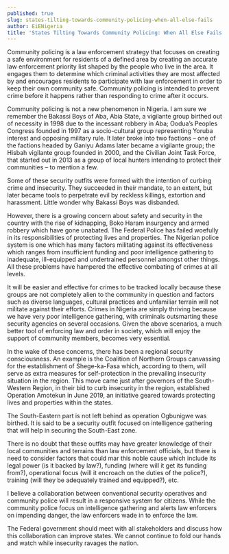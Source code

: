 ```yaml
---
published: true
slug: states-tilting-towards-community-policing-when-all-else-fails
author: EiENigeria
title: 'States Tilting Towards Community Policing: When All Else Fails'
---
```

Community policing is a law enforcement strategy that focuses on creating a safe environment for residents of a defined area by creating an accurate law enforcement priority list shaped by the people who live in the area. It engages them to determine which criminal activities they are most affected by and encourages residents to participate with law enforcement in order to keep their own community safe. Community policing is intended to prevent crime before it happens rather than responding to crime after it occurs.

Community policing is not a new phenomenon in Nigeria. I am sure we remember the Bakassi Boys of Aba, Abia State, a vigilante group birthed out of necessity in 1998 due to the incessant robbery in Aba; Oodua’s Peoples Congress founded in 1997 as a socio-cultural group representing Yoruba interest and opposing military rule. It later broke into two factions – one of the factions headed by Ganiyu Adams later became a vigilante group; the Hisbah vigilante group founded in 2000, and the Civilian Joint Task Force, that started out in 2013 as a group of local hunters intending to protect their communities – to mention a few.

Some of these security outfits were formed with the intention of curbing crime and insecurity. They succeeded in their mandate, to an extent, but later became tools to perpetrate evil by reckless killings, extortion and harassment. Little wonder why Bakassi Boys was disbanded.

However, there is a growing concern about safety and security in the country with the rise of kidnapping, Boko Haram insurgency and armed robbery which have gone unabated. The Federal Police has failed woefully in its responsibilities of protecting lives and properties. The Nigerian police system is one which has many factors militating against its effectiveness which ranges from insufficient funding and poor intelligence gathering to inadequate, ill-equipped and undertrained personnel amongst other things. All these problems have hampered the effective combating of crimes at all levels.

It will be easier and effective for crimes to be tracked locally because these groups are not completely alien to the community in question and factors such as diverse languages, cultural practices and unfamiliar terrain will not militate against their efforts. Crimes in Nigeria are simply thriving because we have very poor intelligence gathering, with criminals outsmarting these security agencies on several occasions. 
Given the above scenarios, a much better tool of enforcing law and order in society, which will enjoy the support of community members, becomes very essential.

In the wake of these concerns, there has been a regional security consciousness. An example is the Coalition of Northern Groups canvassing for the establishment of Shege-ka-Fasa which, according to them, will serve as extra measures for self-protection in the prevailing insecurity situation in the region. This move came just after governors of the South-Western Region, in their bid to curb insecurity in the region, established Operation Amotekun in June 2019, an initiative geared towards protecting lives and properties within the states.

The South-Eastern part is not left behind as operation Ogbunigwe was birthed. It is said to be a security outfit focused on intelligence gathering that will help in securing the South-East zone. 

There is no doubt that these outfits may have greater knowledge of their local communities and terrains than law enforcement officials, but there is need to consider factors that could mar this noble cause which include its legal power (is it backed by law?), funding (where will it get its funding from?), operational focus (will it encroach on the duties of the police?), training (will they be adequately trained and equipped?), etc.

I believe a collaboration between conventional security operatives and community police will result in a responsive system for citizens. While the community police focus on intelligence gathering and alerts law enforcers on impending danger, the law enforcers wade in to enforce the law. 

The Federal government should meet with all stakeholders and discuss how this collaboration can improve states. We cannot continue to fold our hands and watch while insecurity ravages the nation.
